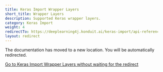 ```yaml
---
title: Keras Import Wrapper Layers
short_title: Wrapper Layers
description: Supported Keras wrapper layers.
category: Keras Import
weight: 4
redirectTo: https://deeplearning4j.konduit.ai/keras-import/api-reference/wrapper-layers
layout: redirect
---
```


The documentation has moved to a new location. You will be automatically redirected.
            
[Go to Keras Import Wrapper Layers without waiting for the redirect](https://deeplearning4j.konduit.ai/keras-import/api-reference/wrapper-layers)

        